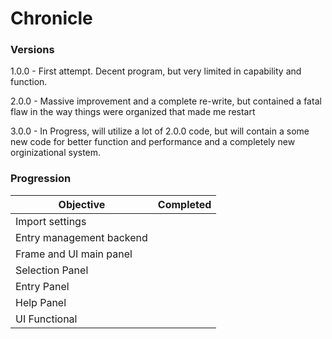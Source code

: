 # Chronicle

### Versions
1.0.0 - First attempt. Decent program, but very limited in capability and function.

2.0.0 - Massive improvement and a complete re-write, but contained a fatal flaw in the way things were organized that made me restart

3.0.0 - In Progress, will utilize a lot of 2.0.0 code, but will contain a some new code for better function and performance and a completely new orginizational system.

### Progression

| Objective                 | Completed |
|---------------------------|-----------|
| Import settings           |           |
| Entry management backend  |           |
| Frame and UI main panel   |           |
| Selection Panel           |           |
| Entry Panel               |           |
| Help Panel                |           |
| UI Functional             |           |
